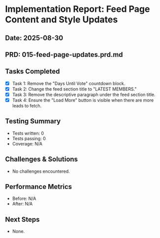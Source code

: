# Implementation Report: Feed Page Content and Style Updates
## Date: 2025-08-30
## PRD: 015-feed-page-updates.prd.md

## Tasks Completed
- [x] Task 1: Remove the "Days Until Vote" countdown block.
- [x] Task 2: Change the feed section title to "LATEST MEMBERS."
- [x] Task 3: Remove the descriptive paragraph under the feed section title.
- [x] Task 4: Ensure the "Load More" button is visible when there are more leads to fetch.

## Testing Summary
- Tests written: 0
- Tests passing: 0
- Coverage: N/A

## Challenges & Solutions
- No challenges encountered.

## Performance Metrics
- Before: N/A
- After: N/A

## Next Steps
- None.

